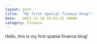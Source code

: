 ```yaml
---
layout: post
title:  "My first spatial finance blog!"
date:   2021-12-18 15:41:32 +0800
category: Finance
---
```


Hello, this is my first spatial finance blog!